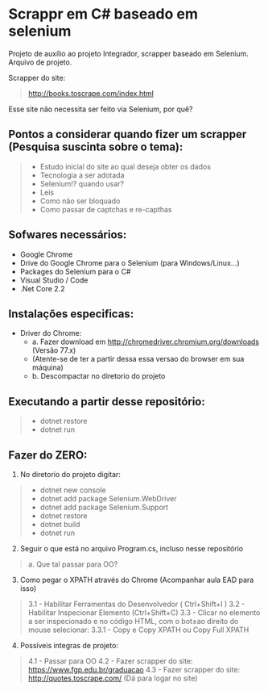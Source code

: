 # Scrappr em C# baseado em selenium

Projeto de auxílio ao projeto Integrador, scrapper baseado em Selenium.
Arquivo de projeto.

Scrapper do site:
> http://books.toscrape.com/index.html

Esse site não necessita ser feito via Selenium, por quê?

## Pontos a considerar quando fizer um scrapper (Pesquisa suscinta sobre o tema):
> - Estudo inicial do site ao qual deseja obter os dados
> - Tecnologia a ser adotada
> - Selenium!? quando usar? 
> - Leis 
> - Como não ser bloquado
> - Como passar de captchas e re-capthas

## Sofwares necessários:
- Google Chrome
- Drive do Google Chrome para o Selenium (para Windows/Linux...)
- Packages do Selenium para o C#
- Visual Studio / Code
- .Net Core 2.2

## Instalações especificas:
- Driver do Chrome:
    - a. Fazer download em http://chromedriver.chromium.org/downloads (Versão 77.x)
    -    (Atente-se de ter a partir dessa essa versao do browser em sua máquina)
    - b. Descompactar no diretorio do projeto

## Executando a partir desse repositório:
> - dotnet restore
> - dotnet run

## Fazer do ZERO:

1. No diretorio do projeto digitar:
> - dotnet new console
> - dotnet add package Selenium.WebDriver 
> - dotnet add package Selenium.Support 
> - dotnet restore
> - dotnet build
> - dotnet run

2. Seguir o que está no arquivo Program.cs, incluso nesse repositório
> a. Que tal passar para OO?

3. Como pegar o XPATH através do Chrome (Acompanhar aula EAD para isso)
> 3.1 - Habilitar Ferramentas do Desenvolvedor ( Ctrl+Shift+I )
> 3.2 - Habilitar Inspecionar Elemento (Ctrl+Shift+C)
> 3.3 - Clicar no elemento a ser inspecionado e no código HTML, com o bot±ao direito do mouse selecionar:
>   3.3.1 - Copy e Copy XPATH ou Copy Full XPATH 

4. Possíveis integras de projeto:
> 4.1 - Passar para OO
> 4.2 - Fazer scrapper do site: https://www.fgp.edu.br/graduacao
> 4.3 - Fazer scrapper do site: http://quotes.toscrape.com/ (Dá para logar no site)



